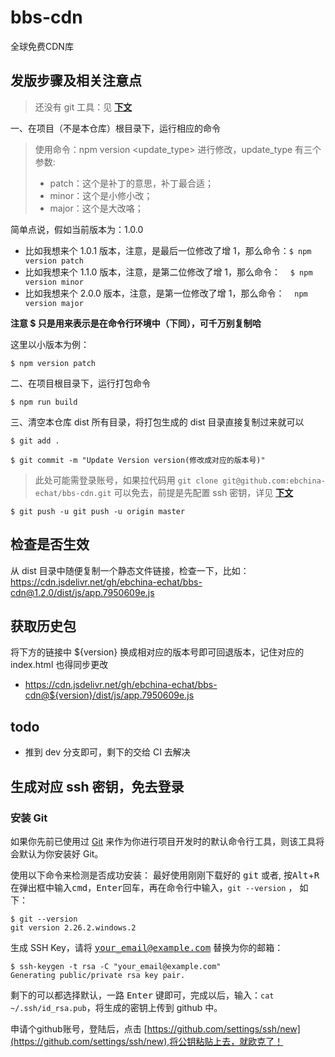 # bbs-cdn
全球免费CDN库

## 发版步骤及相关注意点

> 还没有 git 工具：见 **[下文](#生成对应ssh密钥)**

一、在项目（不是本仓库）根目录下，运行相应的命令
> 使用命令：npm version <update_type> 进行修改，update_type 有三个参数:
> -  patch：这个是补丁的意思，补丁最合适；
> -  minor：这个是小修小改；
> -  major：这个是大改咯；

简单点说，假如当前版本为：1.0.0
- 比如我想来个 1.0.1 版本，注意，是最后一位修改了增 1，那么命令：`$ npm version patch`
- 比如我想来个 1.1.0 版本，注意，是第二位修改了增 1，那么命令：    `$ npm version minor`
- 比如我想来个 2.0.0 版本，注意，是第一位修改了增 1，那么命令：    `npm version major`

**注意 $ 只是用来表示是在命令行环境中（下同），可千万别复制哈** 

这里以小版本为例： 

`$ npm version patch`  

二、在项目根目录下，运行打包命令

`$ npm run build`

三、清空本仓库 dist 所有目录，将打包生成的 dist 目录直接复制过来就可以

`$ git add .`

`$ git commit -m "Update Version version(修改成对应的版本号)"`

> 此处可能需登录账号，如果拉代码用 ` git clone git@github.com:ebchina-echat/bbs-cdn.git ` 可以免去，前提是先配置 ssh 密钥，详见 **[下文](#生成对应ssh密钥)**

`$ git push -u git push -u origin master `

## 检查是否生效
从 dist 目录中随便复制一个静态文件链接，检查一下，比如：
https://cdn.jsdelivr.net/gh/ebchina-echat/bbs-cdn@1.2.0/dist/js/app.7950609e.js

## 获取历史包
将下方的链接中 ${version} 换成相对应的版本号即可回退版本，记住对应的 index.html 也得同步更改
- https://cdn.jsdelivr.net/gh/ebchina-echat/bbs-cdn@${version}/dist/js/app.7950609e.js

## todo

- 推到 dev 分支即可，剩下的交给 CI 去解决

## 生成对应 ssh 密钥，免去登录

### 安装 Git

如果你先前已使用过 [Git](https://gitforwindows.org/) 来作为你进行项目开发时的默认命令行工具，则该工具将会默认为你安装好 Git。

使用以下命令来检测是否成功安装：
最好使用刚刚下载好的 <kbd>git</kbd> 或者, 按<kbd>Alt</kbd>+<kbd>R</kbd> 在弹出框中输入<kbd>cmd</kbd>，<kbd>Enter</kbd>回车，再在命令行中输入，`git --version` ， 如下：
```
$ git --version
git version 2.26.2.windows.2
```
生成 SSH Key，请将  <kbd>your_email@example.com</kbd> 替换为你的邮箱：

```
$ ssh-keygen -t rsa -C "your_email@example.com"
Generating public/private rsa key pair.
```
剩下的可以都选择默认，一路 <kbd>Enter</kbd> 键即可，完成以后，输入：`cat ~/.ssh/id_rsa.pub`，将生成的密钥上传到 github 中。

申请个github账号，登陆后，点击 [https://github.com/settings/ssh/new](https://github.com/settings/ssh/new),将公钥粘贴上去，就欧克了！
